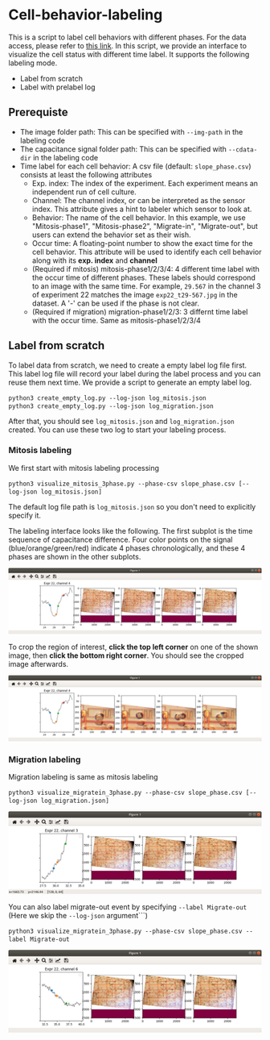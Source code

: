 # Cell-behavior-labeling
This is a script to label cell behaviors with different phases. For the data access, please refer to [this link](https://ieee-dataport.org/open-access/measurements-cancer-cell-proliferation-using-lab-cmos-capacitance-sensor-time-lapse#files). In this script, we provide an interface to visualize the cell status with different time label. It supports the following labeling mode.

- Label from scratch
- Label with prelabel log

## Prerequiste

- The image folder path: This can be specified with ```--img-path``` in the labeling code
- The capacitance signal folder path: This can be specified with ```--cdata-dir``` in the labeling code
- Time label for each cell behavior: A csv file (default: ```slope_phase.csv```) consists at least the following attributes
  - Exp. index: The index of the experiment. Each experiment means an independent run of cell culture.
  - Channel: The channel index, or can be interpreted as the sensor index. This attribute gives a hint to labeler which sensor to look at.
  - Behavior: The name of the cell behavior. In this example, we use "Mitosis-phase1", "Mitosis-phase2", "Migrate-in", "Migrate-out", but users can extend the behavior set as their wish.
  - Occur time: A floating-point number to show the exact time for the cell behavior. This attribute will be used to identify each cell behavior along with its **exp. index** and **channel**
  - (Required if mitosis) mitosis-phase1/2/3/4: 4 different time label with the occur time of different phases. These labels should correspond to an image with the same time. For example, ```29.567``` in the channel 3 of experiment 22 matches the image ```exp22_t29-567.jpg``` in the dataset. A '-' can be used if the phase is not clear.
  - (Required if migration) migration-phase1/2/3: 3 differnt time label with the occur time. Same as mitosis-phase1/2/3/4
  
## Label from scratch

To label data from scratch, we need to create a empty label log file first. This label log file will record your label during the label process and you can reuse them next time. We provide a script to generate an empty label log.
```
python3 create_empty_log.py --log-json log_mitosis.json
python3 create_empty_log.py --log-json log_migration.json
```

After that, you should see ```log_mitosis.json``` and ```log_migration.json``` created. You can use these two log to start your labeling process.

### Mitosis labeling

We first start with mitosis labeling processing

```
python3 visualize_mitosis_3phase.py --phase-csv slope_phase.csv [--log-json log_mitosis.json]
```

The default log file path is ```log_mitosis.json``` so you don't need to explicitly specify it.

The labeling interface looks like the following. The first subplot is the time sequence of capacitance difference. Four color points on the signal (blue/orange/green/red) indicate 4 phases chronologically, and these 4 phases are shown in the other subplots.

![Mitosis labeling](img/mitosis_usage.png)

To crop the region of interest, **click the top left corner** on one of the shown image, then **click the bottom right corner**. You should see the cropped image afterwards.

![Mitosis labeling after crop](img/mitosis_aftercrop.png)

### Migration labeling

Migration labeling is same as mitosis labeling

```
python3 visualize_migratein_3phase.py --phase-csv slope_phase.csv [--log-json log_migration.json]
```

![Migrate-in labeling](img/migratein_usage.png)

You can also label migrate-out event by specifying ```--label Migrate-out``` (Here we skip the ```--log-json``` argument```)

```
python3 visualize_migratein_3phase.py --phase-csv slope_phase.csv --label Migrate-out
```

![Migrate-out labeling](img/migrateout_usage.png)

